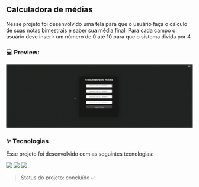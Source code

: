 ## Calculadora de médias
Nesse projeto foi desenvolvido uma tela para que o usuário faça o cálculo de suas notas bimestrais e saber sua média final. Para cada campo o usuário deve inserir um número de 0 até 10 para que o sistema divida por 4.

### :computer: Preview:
<img src="assets/preview.gif"/>

### :sparkles: Tecnologias
Esse projeto foi desenvolvido com as seguintes tecnologias:

<img src="https://img.shields.io/static/v1?label=&message=HTML&color=orange&style=for-the-badge&logo=HTML5&logoColor=white"/> <img src="https://img.shields.io/static/v1?label=&message=CSS&color=blue&style=for-the-badge&logo=CSS3&logoColor=white"/> <img src="https://img.shields.io/static/v1?label=&message=JS&color=yellowgreen&style=for-the-badge&logo=JavaScript&logoColor=white"/>

> Status do projeto: concluído :white_check_mark: